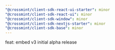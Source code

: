```yaml
---
"@crossmint/client-sdk-react-ui-starter": minor
"@crossmint/client-sdk-react-ui": minor
"@crossmint/client-sdk-window": minor
"@crossmint/client-sdk-nextjs-starter": minor
"@crossmint/client-sdk-base": minor
---
```


feat: embed v3 initial alpha release
